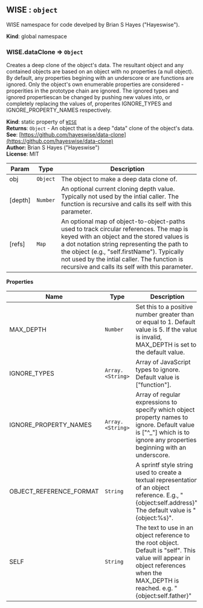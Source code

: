 ﻿<a name="WISE"></a>

## WISE : <code>object</code>
WISE namespace for code develped by Brian S Hayes ("Hayeswise").

**Kind**: global namespace  
<a name="WISE.dataClone"></a>

### WISE.dataClone ⇒ <code>Object</code>
Creates a deep clone of the object's data.  The resultant object and any contained objects are based on an object
with no properties (a null object).  By default, any properties begining with an underscore or are functions are
ignored. Only the object's own enumerable properties are considered - properities in the prototype chain are ignored.
The ignored types and ignored propertiescan be changed by pushing new values into, or completely replacing the values
of, properites IGNORE_TYPES and IGNORE_PROPERTY_NAMES respectively.

**Kind**: static property of <code>[WISE](#WISE)</code>  
**Returns**: <code>Object</code> - An object that is a deep "data" clone of the object's data.  
**See**: [https://github.com/hayeswise/data-clone](https://github.com/hayeswise/data-clone)  
**Author:** Brian S Hayes ("Hayeswise")  
**License**: MIT  

| Param | Type | Description |
| --- | --- | --- |
| obj | <code>Object</code> | The object to make a deep data clone of. |
| [depth] | <code>Number</code> | An optional current cloning depth value.  Typically not used by the intial caller. The  function is recursive and calls its self with this parameter. |
| [refs] | <code>Map</code> | An optional map of object-to-object-paths used to track circular references. The map is keyed  with an object and the stored values is a dot notation string representing the path to the object (e.g.,  "self.firstName"). Typically not used by the intial caller. The function is recursive and calls its self with this  parameter. |

**Properties**

| Name | Type | Description |
| --- | --- | --- |
| MAX_DEPTH | <code>Number</code> | Set this to a positive number greater than or equal to 1.  Default value is 5.  If the value is invalid, MAX_DEPTH is set to the default value. |
| IGNORE_TYPES | <code>Array.&lt;String&gt;</code> | Array of JavaScript types to ignore.  Default value is ["function"]. |
| IGNORE_PROPERTY_NAMES | <code>Array.&lt;String&gt;</code> | Array of regular expressions to specify which object property  names to ignore.  Default value is ["^_"] which is to ignore any properties beginning with an underscore. |
| OBJECT_REFERENCE_FORMAT | <code>String</code> | A sprintf style string used to create a textual representation of an object  reference.  E.g., "{object:self.address}".  The default value is "{object:%s}". |
| SELF | <code>String</code> | The text to use in an object reference to the root object.  Default is "self".  This value will  appear in object references when the MAX_DEPTH is reached.  e.g. "{object:self.father}" |

